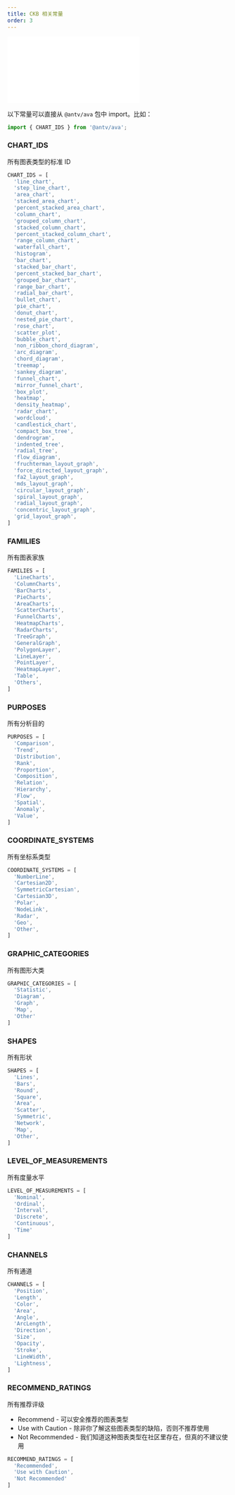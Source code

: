 ```yaml
---
title: CKB 相关常量
order: 3
---
```


<embed src='@/docs/common/style.md'></embed>

以下常量可以直接从 `@antv/ava` 包中 import。比如：

```js
import { CHART_IDS } from '@antv/ava';
```

### CHART_IDS

所有图表类型的标准 ID

```js
CHART_IDS = [
  'line_chart',
  'step_line_chart',
  'area_chart',
  'stacked_area_chart',
  'percent_stacked_area_chart',
  'column_chart',
  'grouped_column_chart',
  'stacked_column_chart',
  'percent_stacked_column_chart',
  'range_column_chart',
  'waterfall_chart',
  'histogram',
  'bar_chart',
  'stacked_bar_chart',
  'percent_stacked_bar_chart',
  'grouped_bar_chart',
  'range_bar_chart',
  'radial_bar_chart',
  'bullet_chart',
  'pie_chart',
  'donut_chart',
  'nested_pie_chart',
  'rose_chart',
  'scatter_plot',
  'bubble_chart',
  'non_ribbon_chord_diagram',
  'arc_diagram',
  'chord_diagram',
  'treemap',
  'sankey_diagram',
  'funnel_chart',
  'mirror_funnel_chart',
  'box_plot',
  'heatmap',
  'density_heatmap',
  'radar_chart',
  'wordcloud',
  'candlestick_chart',
  'compact_box_tree',
  'dendrogram',
  'indented_tree',
  'radial_tree',
  'flow_diagram',
  'fruchterman_layout_graph',
  'force_directed_layout_graph',
  'fa2_layout_graph',
  'mds_layout_graph',
  'circular_layout_graph',
  'spiral_layout_graph',
  'radial_layout_graph',
  'concentric_layout_graph',
  'grid_layout_graph',
]
```

### FAMILIES

所有图表家族

```js
FAMILIES = [
  'LineCharts',
  'ColumnCharts',
  'BarCharts',
  'PieCharts',
  'AreaCharts',
  'ScatterCharts',
  'FunnelCharts',
  'HeatmapCharts',
  'RadarCharts',
  'TreeGraph',
  'GeneralGraph',
  'PolygonLayer',
  'LineLayer',
  'PointLayer',
  'HeatmapLayer',
  'Table',
  'Others',
]
```

### PURPOSES

所有分析目的

```js
PURPOSES = [
  'Comparison',
  'Trend',
  'Distribution',
  'Rank',
  'Proportion',
  'Composition',
  'Relation',
  'Hierarchy',
  'Flow',
  'Spatial',
  'Anomaly',
  'Value',
]
```

### COORDINATE_SYSTEMS

所有坐标系类型

```js
COORDINATE_SYSTEMS = [
  'NumberLine',
  'Cartesian2D',
  'SymmetricCartesian',
  'Cartesian3D',
  'Polar',
  'NodeLink',
  'Radar',
  'Geo',
  'Other',
]
```

### GRAPHIC_CATEGORIES

所有图形大类

```js
GRAPHIC_CATEGORIES = [
  'Statistic',
  'Diagram',
  'Graph',
  'Map',
  'Other'
]
```

### SHAPES

所有形状

```js
SHAPES = [
  'Lines',
  'Bars',
  'Round',
  'Square',
  'Area',
  'Scatter',
  'Symmetric',
  'Network',
  'Map',
  'Other',
]
```

### LEVEL_OF_MEASUREMENTS

所有度量水平

```js
LEVEL_OF_MEASUREMENTS = [
  'Nominal',
  'Ordinal',
  'Interval',
  'Discrete',
  'Continuous',
  'Time'
]
```

### CHANNELS

所有通道

```js
CHANNELS = [
  'Position',
  'Length',
  'Color',
  'Area',
  'Angle',
  'ArcLength',
  'Direction',
  'Size',
  'Opacity',
  'Stroke',
  'LineWidth',
  'Lightness',
]
```

### RECOMMEND_RATINGS

所有推荐评级

* Recommend - 可以安全推荐的图表类型
* Use with Caution - 除非你了解这些图表类型的缺陷，否则不推荐使用
* Not Recommended - 我们知道这种图表类型在社区里存在，但真的不建议使用

```js
RECOMMEND_RATINGS = [
  'Recommended',
  'Use with Caution',
  'Not Recommended'
]
```
